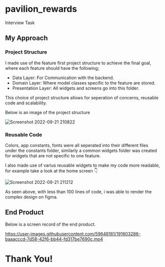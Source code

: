 # pavilion_rewards

Interview Task

## My Approach

### Project Structure
I made use of the feature first project structure to achieve the final goal, where each feature should have the following;

- Data Layer: For Communication with the backend.
- Domain Layer: Where model classes specific to the feature are stored.
- Presentation Layer: All widgets and screens go into this folder.

This choice of project structure allows for seperation of concerns, reusable code and scalability.

Below is an image of the project structure

![Screenshot 2022-09-21 210822](https://user-images.githubusercontent.com/59648161/191600657-8e7bbcd5-6ece-4680-930d-9a3268b9bbc2.png)

### Reusable Code

Colors, app constants, fonts were all seperated into their different files under the constants folder, similarly a common widgets folder was created for widgets that are not specific to one feature.

I also made use of varius reusable widgets to make my code more readable, for example take a look at the home screen 👇

![Screenshot 2022-09-21 211212](https://user-images.githubusercontent.com/59648161/191601183-cc69ca9c-7e07-4e06-94e4-93f53deb12f4.png)

As seen above, with less than 100 lines of code, i was able to render the complex design on figma.

## End Product

Below is a screen record of the end product.

https://user-images.githubusercontent.com/59648161/191603286-baaacccd-7d58-42f6-bb44-fd317be7690c.mp4

# Thank You!
